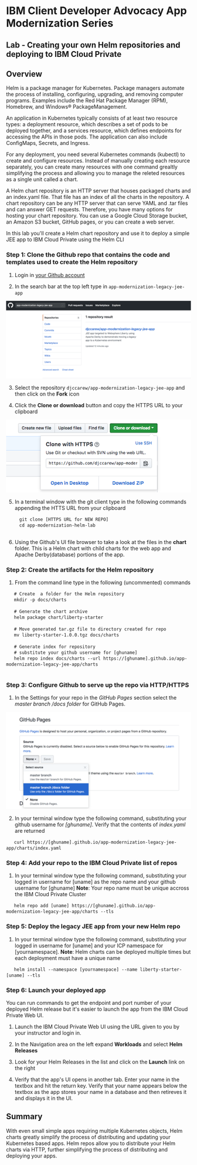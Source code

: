 # IBM Client Developer Advocacy App Modernization Series

## Lab - Creating your own Helm repositories and deploying to IBM Cloud Private 

## Overview 

Helm is a package manager for Kubernetes. Package managers automate the process of installing, configuring, upgrading, and removing computer programs. Examples include the Red Hat Package Manager (RPM), Homebrew, and Windows® PackageManagement.

An application in Kubernetes typically consists of at least two resource types: a deployment resource, which describes a set of pods to be deployed together, and a services resource, which defines endpoints for accessing the APIs in those pods. The application can also include ConfigMaps, Secrets, and Ingress.

For any deployment, you need several Kubernetes commands (kubectl) to create and configure resources. Instead of manually creating each resource separately, you can create many resources with one command grealtly simplifying the process and allowing you to manage the releted resources as a single unit called a chart. 

A Helm chart repository is an HTTP server that houses packaged charts and an index.yaml file. That file has an index of all the charts in the repository. A chart repository can be any HTTP server that can serve YAML and .tar files and can answer GET requests. Therefore, you have many options for hosting your chart repository. You can use a Google Cloud Storage bucket, an Amazon S3 bucket, GitHub pages, or you can create a web server.

In this lab you'll create a Helm chart repository and use it to deploy a simple JEE app to IBM Cloud Private using the Helm CLI

### Step 1: Clone the Github repo that contains the code and templates  used to create the Helm repository 

1. Login in [your Github account](https://github.com)

2. In the search bar at the top left type in `app-modernization-legacy-jee-app` 

![Search results](images/ss1.png)

3. Select the repository `djccarew/app-modernization-legacy-jee-app` and then click on the **Fork** icon

4. Click the **Clone or download** button and copy the HTTPS URL to your clipboard

![Clone URL](images/ss3.png)

5. In a terminal window with the git client type in the following commands  appending the HTTS URL from your clipboard

```
     git clone [HTTPS URL for NEW REPO]
     cd app-modernization-helm-lab
     
```
6. Using the Github's UI  file browser to  take a look at the files in the **chart** folder. This is a Helm chart with child charts for the web app and Apache Derby(database)  portions of the app.

### Step 2: Create the artifacts for the Helm repository 

1. From the command line type in the following (uncommented) commands 
```
   # Create  a folder for the Helm repository 
   mkdir -p docs/charts
   
   # Generate the chart archive 
   helm package chart/liberty-starter
   
   # Move generated tar.gz file to directory created for repo 
   mv liberty-starter-1.0.0.tgz docs/charts
   
   # Generate index for repository
   # substitute your github username for [ghuname]
   helm repo index docs/charts --url https://[ghuname].github.io/app-modernization-legacy-jee-app/charts
   
```

### Step 3: Configure Github to serve up the repo via HTTP/HTTPS

1. In the Settings for your repo in the *GitHub Pages* section select the *master branch /docs folder* for GitHub Pages.

![Github Pages](images/ss2.png)

2. In your terminal window type the following command, substituting your github username for *[ghuname]*. Verify that the contents of *index.yaml* are returned
```
   curl https://[ghuname].github.io/app-modernization-legacy-jee-app/charts/index.yaml
```

### Step 4: Add your repo to the IBM Cloud Private list of repos

1. In your terminal window type the following command, substituting your logged in  username for [uname] as the repo name  and your github username for [ghuname]  **Note**: Your repo name must be unique accross the IBM Cloud Private  Cluster 
```
   helm repo add [uname] https://[ghuname].github.io/app-modernization-legacy-jee-app/charts --tls
```

### Step 5: Deploy the legacy JEE app from your new Helm repo
   
1. In your terminal window type the following command, substituting your logged in  username for [uname] and your ICP namespace for [yournamespace].  **Note**: Helm charts can be deployed multiple  times but each deployment must have a unique name
```
   helm install --namespace [yournamespace] --name liberty-starter-[uname] --tls
```

### Step 6: Launch your deployed app

You can run commands to get the endpoint and port number of your deployed Helm release but it's easier to launch the app from the IBM Cloud Private Web UI.

1. Launch the IBM Cloud Private Web UI using the URL given to you by your instructor and login in.

2. In the Navigation area on the left expand **Workloads** and select **Helm Releases**

3. Look for your Helm Releases in the list and click on the **Launch** link on the right

4. Verify that the app's UI opens in another tab. Enter your name in the textbox  and hit the return key. Verify that your name appears below the textbox as the app stores your name in a  database and then retireves it and displays it in  the UI.
   
## Summary

With even small simple apps requiring   multiple Kubernetes objects,  Helm charts greatly simplify the process of distributing and updating your Kubernetes based apps. Helm repos allow you to distribute your Helm charts via HTTP, further simplifying the process of distributing and deploying your apps.
